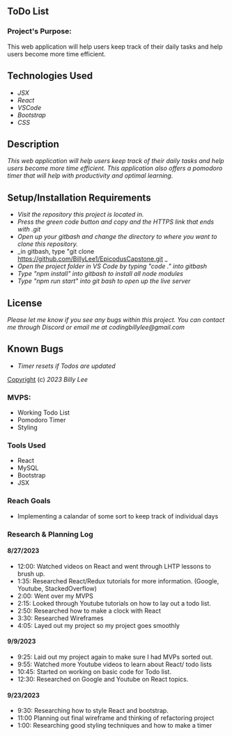 ## ToDo List

### Project's Purpose:
This web application will help users keep track of their daily tasks and help users become more time efficient.

## Technologies Used


* _JSX_
* _React_
* _VSCode_
* _Bootstrap_
* _CSS_

## Description
_This web application will help users keep track of their daily tasks and help users become more time efficient. This application also offers a pomodoro timer that will help with productivity and optimal learning._

## Setup/Installation Requirements

* _Visit the repository this project is located in._
* _Press the green code button and copy and the HTTPS link that ends with .git_
* _Open up your gitbash and change the directory to where you want to clone this repository._
* _in gitbash, type "git clone https://github.com/BillyLee1/EpicodusCapstone.git _
* _Open the project folder in VS Code by typing "code ." into gitbash_
* _Type "npm install" into gitbash to install all node modules_
* _Type "npm run start" into git bash to open up the live server_

## License

_Please let me know if you see any bugs within this project. You can contact me through Discord or email me at codingbillylee@gmail.com_

## Known Bugs
* _Timer resets if Todos are updated_


[Copyright](https://opensource.org/licenses/MIT) (c) _2023_ _Billy Lee_


### MVPS:
* Working Todo List
* Pomodoro Timer
* Styling

### Tools Used
* React
* MySQL
* Bootstrap
* JSX

### Reach Goals
* Implementing a calandar of some sort to keep track of individual days


### Research & Planning Log

#### 8/27/2023

* 12:00: Watched videos on React and went through LHTP lessons to brush up.
* 1:35: Researched React/Redux tutorials for more information. (Google, Youtube, StackedOverflow)
* 2:00: Went over my MVPS 
* 2:15: Looked through Youtube tutorials on how to lay out a todo list.
* 2:50: Researched how to make a clock with React
* 3:30: Researched Wireframes
* 4:05: Layed out my project so my project goes smoothly


#### 9/9/2023

* 9:25: Laid out my project again to make sure I had MVPs sorted out.
* 9:55: Watched more Youtube videos to learn about React/ todo lists
* 10:45: Started on working on basic code for Todo list.
* 12:30: Researched on Google and Youtube on React topics.


#### 9/23/2023

* 9:30: Researching how to style React and bootstrap.
* 11:00 Planning out final wireframe and thinking of refactoring project
* 1:00: Researching good styling techniques and how to make a timer
